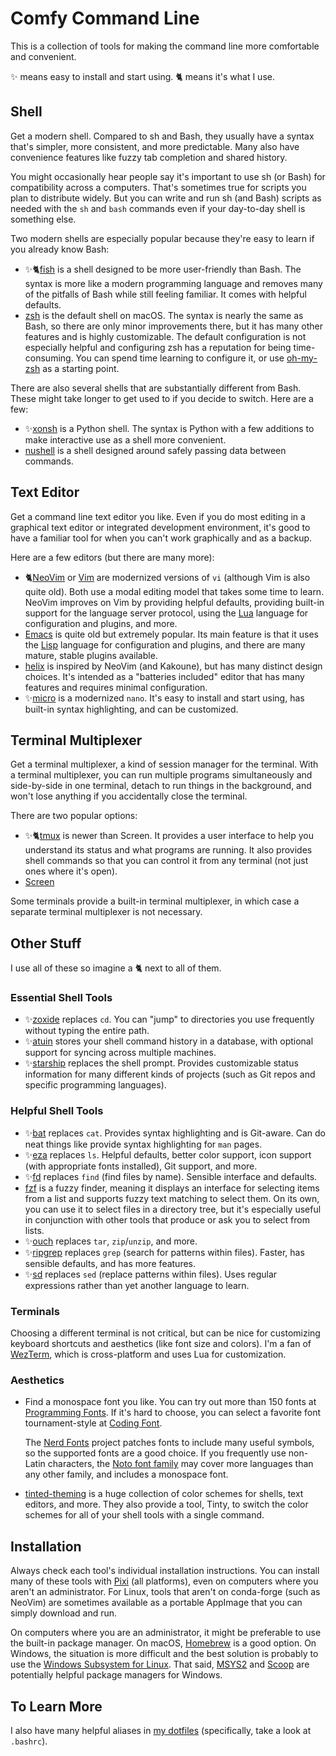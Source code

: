 # Comfy Command Line

This is a collection of tools for making the command line more comfortable and
convenient.

✨ means easy to install and start using. 🐈 means it's what I use.


## Shell

Get a modern shell. Compared to sh and Bash, they usually have a syntax that's
simpler, more consistent, and more predictable. Many also have convenience
features like fuzzy tab completion and shared history.

You might occasionally hear people say it's important to use sh (or Bash) for
compatibility across a computers. That's sometimes true for scripts you plan to
distribute widely. But you can write and run sh (and Bash) scripts as needed
with the `sh` and `bash` commands even if your day-to-day shell is something
else.

Two modern shells are especially popular because they're easy to learn if you
already know Bash:

* ✨🐈[fish][] is a shell designed to be more user-friendly than Bash. The
  syntax is more like a modern programming language and removes many of the
  pitfalls of Bash while still feeling familiar. It comes with helpful
  defaults.
* [zsh][] is the default shell on macOS. The syntax is nearly the same as Bash,
  so there are only minor improvements there, but it has many other features
  and is highly customizable. The default configuration is not especially
  helpful and configuring zsh has a reputation for being time-consuming. You
  can spend time learning to configure it, or use [oh-my-zsh][omz] as a
  starting point.

[fish]: https://fishshell.com/
[zsh]: https://www.zsh.org/
[omz]: https://ohmyz.sh/

There are also several shells that are substantially different from Bash. These
might take longer to get used to if you decide to switch. Here are a few:

* ✨[xonsh][] is a Python shell. The syntax is Python with a few additions to
  make interactive use as a shell more convenient.
* [nushell][] is a shell designed around safely passing data between commands.

[xonsh]: https://xon.sh/
[nushell]: https://www.nushell.sh/


## Text Editor

Get a command line text editor you like. Even if you do most editing in a
graphical text editor or integrated development environment, it's good to have
a familiar tool for when you can't work graphically and as a backup.

Here are a few editors (but there are many more):

* 🐈[NeoVim][] or [Vim][] are modernized versions of `vi` (although Vim is also
  quite old). Both use a modal editing model that takes some time to learn.
  NeoVim improves on Vim by providing helpful defaults, providing built-in
  support for the language server protocol, using the [Lua][] language for
  configuration and plugins, and more.
* [Emacs][] is quite old but extremely popular. Its main feature is that it
  uses the [Lisp][] language for configuration and plugins, and there are many
  mature, stable plugins available.
* [helix][] is inspired by NeoVim (and Kakoune), but has many distinct design
  choices. It's intended as a "batteries included" editor that has many
  features and requires minimal configuration.
* ✨[micro][] is a modernized `nano`. It's easy to install and start using, has
  built-in syntax highlighting, and can be customized.

[NeoVim]: https://neovim.io/
[Vim]: https://www.vim.org/
[Lua]: https://lua.org/
[Emacs]: https://www.gnu.org/software/emacs/
[Lisp]: https://en.wikipedia.org/wiki/Lisp_(programming_language)
[helix]: https://helix-editor.com/
[micro]: https://micro-editor.github.io/


## Terminal Multiplexer

Get a terminal multiplexer, a kind of session manager for the terminal. With a
terminal multiplexer, you can run multiple programs simultaneously and
side-by-side in one terminal, detach to run things in the background, and won't
lose anything if you accidentally close the terminal.

There are two popular options:

* ✨🐈[tmux][] is newer than Screen. It provides a user interface to help you
  understand its status and what programs are running. It also provides shell
  commands so that you can control it from any terminal (not just ones where
  it's open).
* [Screen][]

[tmux]: https://github.com/tmux/tmux/wiki
[Screen]: https://www.gnu.org/software/screen/

Some terminals provide a built-in terminal multiplexer, in which case a
separate terminal multiplexer is not necessary.


## Other Stuff

I use all of these so imagine a 🐈 next to all of them.

### Essential Shell Tools

* ✨[zoxide][] replaces `cd`. You can "jump" to directories you use frequently
  without typing the entire path.
* ✨[atuin][] stores your shell command history in a database, with optional
  support for syncing across multiple machines.
* ✨[starship][] replaces the shell prompt. Provides customizable status
  information for many different kinds of projects (such as Git repos and
  specific programming languages).

[zoxide]: https://github.com/ajeetdsouza/zoxide
[atuin]: https://github.com/atuinsh/atuin
[starship]: https://starship.rs/


### Helpful Shell Tools

* ✨[bat][] replaces `cat`. Provides syntax highlighting and is Git-aware. Can
  do neat things like provide syntax highlighting for `man` pages.
* ✨[eza][] replaces `ls`. Helpful defaults, better color support, icon support
  (with appropriate fonts installed), Git support, and more.
* ✨[fd][] replaces `find` (find files by name). Sensible interface and
  defaults.
* [fzf][] is a fuzzy finder, meaning it displays an interface for selecting
  items from a list and supports fuzzy text matching to select them. On its
  own, you can use it to select files in a directory tree, but it's especially
  useful in conjunction with other tools that produce or ask you to select from
  lists.
* ✨[ouch][] replaces `tar`, `zip`/`unzip`, and more.
* ✨[ripgrep][] replaces `grep` (search for patterns within files). Faster, has
  sensible defaults, and has more features.
* ✨[sd][] replaces `sed` (replace patterns within files). Uses regular
  expressions rather than yet another language to learn.

[bat]: https://github.com/sharkdp/bat
[eza]: https://github.com/eza-community/eza
[fd]: https://github.com/sharkdp/fd
[fzf]: https://junegunn.github.io/fzf/
[ouch]: https://github.com/ouch-org/ouch
[ripgrep]: https://github.com/BurntSushi/ripgrep
[sd]: https://github.com/chmln/sd


### Terminals

Choosing a different terminal is not critical, but can be nice for customizing
keyboard shortcuts and aesthetics (like font size and colors). I'm a fan of
[WezTerm][], which is cross-platform and uses Lua for customization.

[WezTerm]: https://wezterm.org/


### Aesthetics

* Find a monospace font you like. You can try out more than 150 fonts at
  [Programming Fonts][pfonts]. If it's hard to choose, you can select a
  favorite font tournament-style at [Coding Font][cfont].

  The [Nerd Fonts][] project patches fonts to include many useful symbols, so
  the supported fonts are a good choice. If you frequently use non-Latin
  characters, the [Noto font family][noto] may cover more languages than any
  other family, and includes a monospace font.

* [tinted-theming][] is a huge collection of color schemes for shells, text
  editors, and more. They also provide a tool, Tinty, to switch the color
  schemes for all of your shell tools with a single command.

[pfonts]: https://www.programmingfonts.org/
[cfont]: https://www.codingfont.com/
[Nerd Fonts]: https://www.nerdfonts.com/
[noto]: https://en.wikipedia.org/wiki/Noto_fonts
[tinted-theming]: https://github.com/tinted-theming


## Installation

Always check each tool's individual installation instructions. You can install
many of these tools with [Pixi][] (all platforms), even on computers where you
aren't an administrator. For Linux, tools that aren't on conda-forge (such as
NeoVim) are sometimes available as a portable AppImage that you can simply
download and run.

[Pixi]: https://pixi.sh/

On computers where you are an administrator, it might be preferable to use the
built-in package manager. On macOS, [Homebrew][] is a good option. On Windows,
the situation is more difficult and the best solution is probably to use the
[Windows Subsystem for Linux][wsl]. That said, [MSYS2][] and [Scoop][] are
potentially helpful package managers for Windows.

[wsl]: https://learn.microsoft.com/en-us/windows/wsl/install
[Homebrew]: https://brew.sh/
[MSYS2]: https://www.msys2.org/
[Scoop]: https://scoop.sh/


## To Learn More

I also have many helpful aliases in [my dotfiles][dotfiles] (specifically, take
a look at `.bashrc`).

[dotfiles]: https://github.com/nick-ulle/dotfiles/

